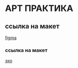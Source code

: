 <h1>АРТ ПРАКТИКА</h1>
<h2>ссылка на макет</h2>
<a href="https://www.figma.com/design/hJ9h6JBW5dUQ8IipafXiPS/Untitled?node-id=0-1&p=f&t=eZiPqzY4hritPd8Q-0">figma</a>
<h3>ссылка на макет</h3>
<a href="https://kholodova654.github.io/echo_music/">эхо</a>
